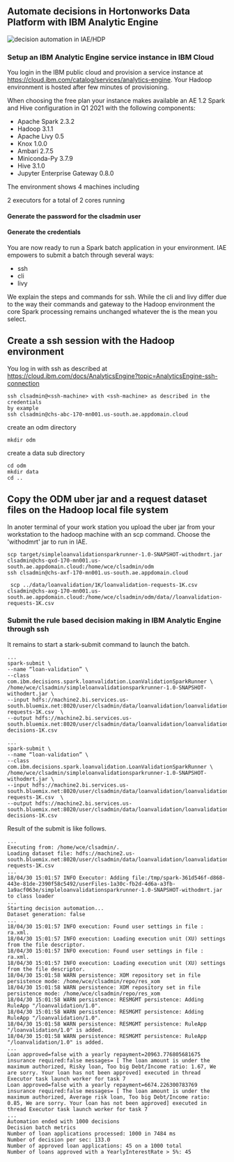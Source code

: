 
## Automate decisions in Hortonworks Data Platform with IBM Analytic Engine

![decision automation in IAE/HDP](docs/images/decisions-in-iae-hdp.png "Rules in HDT through IBM Analytic Engine ")

### Setup an IBM Analytic Engine service instance in IBM Cloud

You login in the IBM public cloud and provision a service instance at https://cloud.ibm.com/catalog/services/analytics-engine.
Your Hadoop environment is hosted after few minutes of provisioning.

When choosing the free plan your instance makes available an AE 1.2 Spark and Hive configuration in Q1 2021 with the following components:
* Apache Spark 2.3.2
* Hadoop 3.1.1
* Apache Livy 0.5
* Knox 1.0.0
* Ambari 2.7.5
* Miniconda-Py 3.7.9
* Hive 3.1.0
* Jupyter Enterprise Gateway 0.8.0

The environment shows 4 machines including

2 executors for a total of 2 cores running

#### Generate the password for the clsadmin user
#### Generate the credentials

You are now ready to run a Spark batch application in your environment.
IAE empowers to submit a batch through several ways:
* ssh
* cli
* livy

We explain the steps and commands for ssh. While the cli and livy differ due to the way their commands and gateway to the Hadoop environment the core Spark processing remains unchanged whatever the is the mean you select.

## Create a ssh session with the Hadoop environment
You log in with ssh as described at https://cloud.ibm.com/docs/AnalyticsEngine?topic=AnalyticsEngine-ssh-connection

```console
ssh clsadmin@<ssh-machine> with <ssh-machine> as described in the credentials 
by example
ssh clsadmin@chs-abc-170-mn001.us-south.ae.appdomain.cloud
```
create an odm directory
```console
mkdir odm
```

create a data sub directory
```console
cd odm
mkdir data
cd ..
```

## Copy the ODM uber jar and a request dataset files on the Hadoop local file system
In anoter terminal of your work station you upload the uber jar from your workstation to the hadoop machine with an scp command.
Choose the 'withodmrt' jar to run in IAE.
```console
scp target/simpleloanvalidationsparkrunner-1.0-SNAPSHOT-withodmrt.jar clsadmin@chs-qxd-170-mn001.us-south.ae.appdomain.cloud:/home/wce/clsadmin/odm
ssh clsadmin@chs-axf-170-mn001.us-south.ae.appdomain.cloud
```
```console
 scp ../data/loanvalidation/1K/loanvalidation-requests-1K.csv clsadmin@chs-axg-170-mn001.us-south.ae.appdomain.cloud:/home/wce/clsadmin/odm/data//loanvalidation-requests-1K.csv
```

### Submit the rule based decision making in IBM Analytic Engine through ssh
It remains to start a stark-submit command to launch the batch.

```console
...
spark-submit \
--name “loan-validation” \
--class com.ibm.decisions.spark.loanvalidation.LoanValidationSparkRunner \
/home/wce/clsadmin/simpleloanvalidationsparkrunner-1.0-SNAPSHOT-withodmrt.jar \
--input hdfs://machine2.bi.services.us-south.bluemix.net:8020/user/clsadmin/data/loanvalidation/loanvalidation-requests-1K.csv  \
--output hdfs://machine2.bi.services.us-south.bluemix.net:8020/user/clsadmin/data/loanvalidation/loanvalidation-decisions-1K.csv
```

```console
...
spark-submit \
--name “loan-validation” \
--class com.ibm.decisions.spark.loanvalidation.LoanValidationSparkRunner \
/home/wce/clsadmin/simpleloanvalidationsparkrunner-1.0-SNAPSHOT-withodmrt.jar \
--input hdfs://machine2.bi.services.us-south.bluemix.net:8020/user/clsadmin/data/loanvalidation/loanvalidation-requests-1K.csv  \
--output hdfs://machine2.bi.services.us-south.bluemix.net:8020/user/clsadmin/data/loanvalidation/loanvalidation-decisions-1K.csv
```
Result of the submit is like follows.
```console
...
Executing from: /home/wce/clsadmin/.
Loading dataset file: hdfs://machine2.us-south.bluemix.net:8020/user/clsadmin/data/loanvalidation/loanvalidation-requests-1K.csv
...
18/04/30 15:01:57 INFO Executor: Adding file:/tmp/spark-361d546f-d868-443e-81de-2390f58c5492/userFiles-1a30c-fb2d-4d6a-a3fb-1a9acf063e/simpleloanvalidationsparkrunner-1.0-SNAPSHOT-withodmrt.jar to class loader
...
Starting decision automation...
Dataset generation: false
...
18/04/30 15:01:57 INFO execution: Found user settings in file : ra.xml.
18/04/30 15:01:57 INFO execution: Loading execution unit (XU) settings from the file descriptor.
18/04/30 15:01:57 INFO execution: Found user settings in file : ra.xml.
18/04/30 15:01:57 INFO execution: Loading execution unit (XU) settings from the file descriptor.
18/04/30 15:01:58 WARN persistence: XOM repository set in file persistence mode: /home/wce/clsadmin/repo/res_xom
18/04/30 15:01:58 WARN persistence: XOM repository set in file persistence mode: /home/wce/clsadmin/repo/res_xom
18/04/30 15:01:58 WARN persistence: RESMGMT persistence: Adding RuleApp "/loanvalidation/1.0".
18/04/30 15:01:58 WARN persistence: RESMGMT persistence: Adding RuleApp "/loanvalidation/1.0".
18/04/30 15:01:58 WARN persistence: RESMGMT persistence: RuleApp "/loanvalidation/1.0" is added.
18/04/30 15:01:58 WARN persistence: RESMGMT persistence: RuleApp "/loanvalidation/1.0" is added.
...
Loan approved=false with a yearly repayment=20963.776805681675 insurance required:false messages= [ The loan amount is under the maximum authorized, Risky loan, Too big Debt/Income ratio: 1.67, We are sorry. Your loan has not been approved] executed in thread Executor task launch worker for task 7
Loan approved=false with a yearly repayment=6674.226300783769 insurance required:false messages= [ The loan amount is under the maximum authorized, Average risk loan, Too big Debt/Income ratio: 0.85, We are sorry. Your loan has not been approved] executed in thread Executor task launch worker for task 7
...
Automation ended with 1000 decisions
Decision batch metrics
Number of loan applications processed: 1000 in 7484 ms
Number of decision per sec: 133.0
Number of approved loan applications: 45 on a 1000 total
Number of loans approved with a YearlyInterestRate > 5%: 45
```
